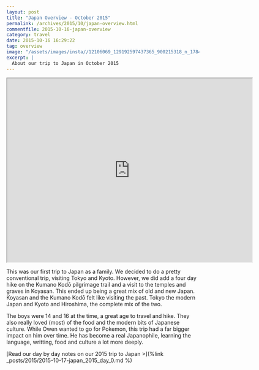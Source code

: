 ```yaml
---
layout: post
title: "Japan Overview - October 2015"
permalink: /archives/2015/10/japan-overview.html
commentfile: 2015-10-16-japan-overview
category: travel
date: 2015-10-16 16:29:22
tag: overview
image: "/assets/images/insta//12106069_129192597437365_900215318_n_17844914836047535.jpg"
excerpt: |
  About our trip to Japan in October 2015
---
```


<iframe src="https://www.google.com/maps/d/embed?mid=128y6XIWEqxs5vM4EZHacmLCeSGE&ehbc=2E312F" width="640" height="480"></iframe>

This was our first trip to Japan as a family. We decided to do a pretty conventional trip, visiting Tokyo and Kyoto. However, we did add a four day hike on the Kumano Kodō pilgrimage trail and a visit to the temples and graves in Koyasan. This ended up being a great mix of old and new Japan. Koyasan and the Kumano Kodō felt like visiting the past. Tokyo the modern Japan and Kyoto and Hiroshima, the complete mix of the two.

The boys were 14 and 16 at the time, a great age to travel and hike. They also really loved (most) of the food and the modern bits of Japanese culture. While Owen wanted to go for Pokemon, this trip had a far bigger impact on him over time. He has become a real Japanophile, learning the language, writting, food and culture a lot more deeply.

[Read our day by day notes on our 2015 trip to Japan >](%link _posts/2015/2015-10-17-japan_2015_day_0.md %)
